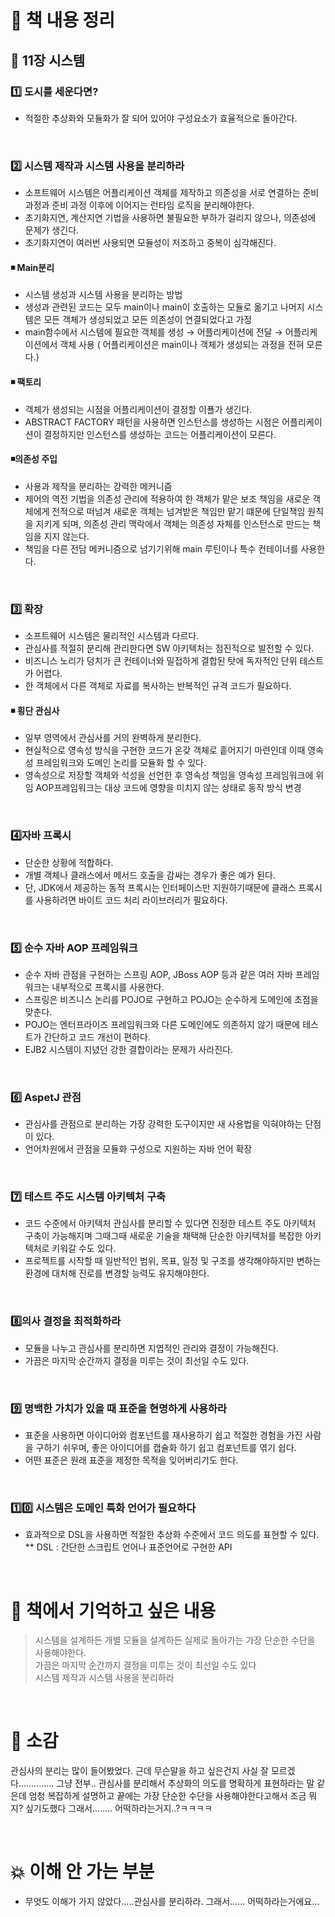 

# 📖 책 내용 정리 

## 🔶 11장 시스템

### 1️⃣ 도시를 세운다면?
- 적절한 추상화와 모듈화가 잘 되어 있어야 구성요소가 효율적으로 돌아간다.

<br>

### 2️⃣ 시스템 제작과 시스템 사용을 분리하라
- 소프트웨어 시스템은 어플리케이션 객체를 제작하고 의존성을 서로 연결하는 준비 과정과 준비 과정 이후에 이어지는 런타임 로직을 분리해야한다.
- 초기화지연, 계산지연 기법을 사용하면 불필요한 부하가 걸리지 않으나, 의존성에 문제가 생긴다.
- 초기화지연이 여러번 사용되면 모듈성이 저조하고 중복이 심각해진다.


#### ◾ Main분리 
- 시스템 생성과 시스템 사용을 분리하는 방법
- 생성과 관련된 코드는 모두 main이나 main이 호출하는 모듈로 옮기고 나머지 시스템은 모든 객체가 생성되었고 모든 의존성이 연결되었다고 가정
- main함수에서 시스템에 필요한 객체를 생성 → 어플리케이션에 전달 →  어플리케이션에서 객체 사용
  ( 어플리케이션은 main이나 객체가 생성되는 과정을 전혀 모른다.)

#### ◾ 팩토리 
- 객체가 생성되는 시점을 어플리케이션이 결정할 이푤가 생긴다.
- ABSTRACT FACTORY 패턴을 사용하면 인스턴스를 생성하는 시점은 어플리케이션이 결정하지만 인스턴스를 생성하는 코드는 어플리케이션이 모른다.


#### ◾의존성 주입 
- 사용과 제작을 분리하는 강력한 메커니즘
- 제어의 역전 기법을 의존성 관리에 적용하여 한 객체가 맡은 보조 책임을 새로운 객체에게 전적으로 떠넘겨 새로운 객체는 넘겨받은 책임만 맡기 떄문에 단일책임 원칙을 지키게 되며, 의존성 관리 맥락에서 객체는 의존성 자체를 인스턴스로 만드는 책임을 지지 않는다.
- 책임을 다른 전담 메커니즘으로 넘기기위해 main 루틴이나 특수 컨테이너를 사용한다.


<br>

### 3️⃣ 확장
- 소프트웨어 시스템은 물리적인 시스템과 다르다.
- 관심사를 적절히 분리해 관리한다면 SW 아키텍처는 점진적으로 발전할 수 있다. 
- 비즈니스 노리가 덩치가 큰 컨테이너와 밀접하게 결합된 탓에 독자적인 단위 테스트가 어렵다.
- 한 객체에서 다른 객체로 자료를 복사하는 반복적인 규격 코드가 필요하다.

#### ◾ 횡단 관심사 
- 일부 영역에서 관심사를 거의 완벽하게 분리한다.
- 현실적으로 영속성 방식을 구현한 코드가 온갖 객체로 흩어지기 마련인데 이때 영속성 프레임워크와 도메인 논리를 모듈화 할 수 있다.
- 영속성으로 저장할 객체와 석성을 선언한 후 영속성 책임을 영속성 프레임워크에 위임
  AOP프레임워크는 대상 코드에 영향을 미치지 않는 상태로 동작 방식 변경 


<br>

### 4️⃣자바 프록시
- 단순한 상황에 적합하다.
- 개별 객체나 클래스에서 메서드 호출을 감싸는 경우가 좋은 예가 된다.
- 단, JDK에서 제공하는 동적 프록시는 인터페이스만 지원하기때문에 클래스 프록시를 사용하려면 바이트 코드 처리 라이브러리가 필요하다.

<br>

### 5️⃣ 순수 자바 AOP 프레임워크 
- 순수 자바 관점을 구현하는 스프링 AOP, JBoss AOP 등과 같은 여러 자바 프레임워크는 내부적으로 프록시를 사용한다.
- 스프링은 비즈니스 논리를 POJO로 구현하고 POJO는 순수하게 도메인에 초점을 맞춘다.
- POJO는 엔터프라이즈 프레임워크와 다른 도메인에도 의존하지 않기 때문에 테스트가 간단하고 코드 개선이 편하다.
- EJB2 시스템이 지녔던 강한 결합이라는 문제가 사라진다.

<br>

### 6️⃣ AspetJ 관점
- 관심사를 관점으로 분리하는 가장 강력한 도구이지만 새 사용법을 익혀야하는 단점이 있다.
-  언어차원에서 관점을 모듈화 구성으로 지원하는 자바 언어 확장


<br>

### 7️⃣ 테스트 주도 시스템 아키텍처 구축 
- 코드 수준에서 아키텍처 관심사를 분리할 수 있다면 진정한 테스트 주도 아키텍처 구축이 가능해지며 그때그때 새로운 기술을 채택해 단순한 아키텍처를 복잡한 아키텍처로 키워갈 수도 있다.
- 프로젝트를 시작할 때 일반적인 범위, 목표, 일정 및 구조를 생각해야하지만 변하는 환경에 대처해 진로를 변경할 능력도 유지해야한다.

<br>

### 8️⃣의사 결정을 최적화하라 
- 모듈을 나누고 관심사를 분리하면 지엽적인 관리와 결정이 가능해진다.
- 가끔은 마지막 순간까지 결정을 미루는 것이 최선일 수도 있다.

<br>

### 9️⃣ 명백한 가치가 있을 때 표준을 현명하게 사용하라
- 표준을 사용하면 아이디어와 컴포넌트를 재사용하기 쉽고 적절한 경험을 가진 사람을 구하기 쉬우며,
 좋은 아이디어를 캡슐화 하기 쉽고 컴포넌트를 엮기 쉽다.
- 어떤 표준은 원래 표준을 제정한 목적을 잊어버리기도 한다.

<br>

### 1️⃣0️⃣ 시스템은 도메인 특화 언어가 필요하다
- 효과적으로 DSL을 사용하면 적절한 추상화 수준에서 코드 의도를 표현할 수 있다.
** DSL : 간단한 스크립트 언어나 표준언어로 구현한 API


<br>


# 💌 책에서 기억하고 싶은 내용

> 시스템을 설계하든 개별 모듈을 설계하든 실제로 돌아가는 가장 단순한 수단을 사용해야한다. <br>
> 가끔은 마지막 순간까지 결정을 미루는 것이 최선일 수도 있다 <br>
> 시스템 제작과 시스템 사용을 분리하라



<br>

# 💬 소감
관심사의 분리는 많이 들어봤었다. 
근데 무슨말을 하고 싶은건지 사실 잘 모르겠다..............
그냥 전부.. 관심사를 분리해서 추상화의 의도를 명확하게 표현하라는 말 같은데
엄청 복잡하게 설명하고 끝에는 가장 단순한 수단을 사용해야한다고해서 조금 뭐지? 싶기도했다 
그래서........ 어떡하라는거지..?ㅋㅋㅋㅋ 



<br>

# 💥 이해 안 가는 부분
- 무엇도 이해가 가지 않았다.....관심사를 분리하라. 그래서...... 어떡하라는거에요...
